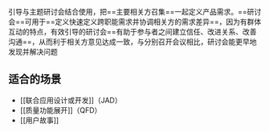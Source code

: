 引导与主题研讨会结合使用，把==主要相关方召集==一起定义产品需求。==研讨会==可用于==定义快速定义跨职能需求并协调相关方的需求差异==，因为有群体互动的特点，有效引导的研讨会==有助于参与者之间建立信任、改进关系、改善沟通==，从而利于相关方意见达成一致，与分别召开会议相比，研讨会能更早地发现并解决问题

## 适合的场景
+ [[联合应用设计或开发]]（JAD）
+ [[质量功能展开]]（QFD）
+ [[用户故事]]